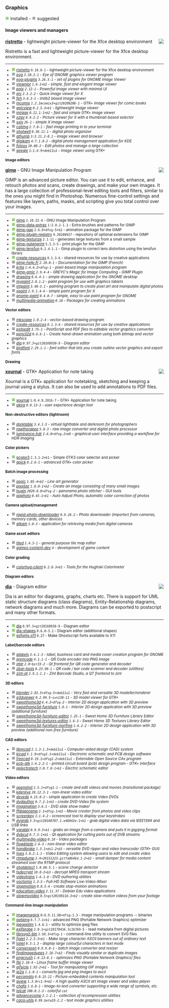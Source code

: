 
### Graphics

![](green.png) installed - ![](grey.png) suggested


#### Image viewers and managers


</sub>

<img align="right" src="https://screenshots.debian.net/thumbnail-with-version/ristretto/0.10.0-1">

**[ristretto](https://packages.debian.org/bullseye/ristretto)** - lightweight picture-viewer for the Xfce desktop environment


 Ristretto is a fast and lightweight picture-viewer for the Xfce desktop
 environment.

<sub>

-----------------------


- ![](green.png) [ristretto](https://packages.debian.org/bullseye/ristretto) `0.10.0-1` - lightweight picture-viewer for the Xfce desktop environment
- ![](grey.png) _[eog](https://packages.debian.org/bullseye/eog) `3.38.2-1` - Eye of GNOME graphics viewer program_
- ![](grey.png) _[eog-plugins](https://packages.debian.org/bullseye/eog-plugins) `3.26.5-1` - set of plugins for GNOME Image Viewer_
- ![](grey.png) _[viewnior](https://packages.debian.org/bullseye/viewnior) `1.6-1+b2` - simple, fast and elegant image viewer_
- ![](grey.png) _[pqiv](https://packages.debian.org/bullseye/pqiv) `2.12-1` - Powerful image viewer with minimal UI_
- ![](grey.png) _[qiv](https://packages.debian.org/bullseye/qiv) `2.3.2-2` - Quick image viewer for X_
- ![](grey.png) _[feh](https://packages.debian.org/bullseye/feh) `3.6.3-1` - imlib2 based image viewer_
- ![](grey.png) _[mcomix](https://packages.debian.org/bullseye/mcomix) `1.2.1mcomix3+git20200206-1` - GTK+ image viewer for comic books_
- ![](grey.png) _[gpicview](https://packages.debian.org/bullseye/gpicview) `0.2.5-3+b1` - lightweight image viewer_
- ![](grey.png) _[mirage](https://packages.debian.org/bullseye/mirage) `0.11.1-1+b2` - fast and simple GTK+ image viewer_
- ![](grey.png) _[xzgv](https://packages.debian.org/bullseye/xzgv) `0.9.2-2` - Picture viewer for X with a thumbnail-based selector_
- ![](grey.png) _[sxiv](https://packages.debian.org/bullseye/sxiv) `26-1` - simple X image viewer_
- ![](grey.png) _[catimg](https://packages.debian.org/bullseye/catimg) `2.7.0-1` - fast image printing in to your terminal_
- ![](grey.png) _[shotwell](https://packages.debian.org/bullseye/shotwell) `0.30.11-1` - digital photo organizer_
- ![](grey.png) _[gthumb](https://packages.debian.org/bullseye/gthumb) `3:3.11.2-0.1` - image viewer and browser_
- ![](grey.png) _[digikam](https://packages.debian.org/bullseye/digikam) `4:7.1.0-2` - digital photo management application for KDE_
- ![](grey.png) _[fotoxx](https://packages.debian.org/bullseye/fotoxx) `20.08-2` - Edit photos and manage a large collection_
- ![](grey.png) _[geeqie](https://packages.debian.org/bullseye/geeqie) `1:1.6-9+deb11u1` - image viewer using GTK+_
#### Image editors


</sub>

<img align="right" src="https://screenshots.debian.net/thumbnail-with-version/gimp/2.10.22-4">

**[gimp](https://packages.debian.org/bullseye/gimp)** - GNU Image Manipulation Program


 GIMP is an advanced picture editor. You can use it to edit, enhance, and
 retouch photos and scans, create drawings, and make your own images.
 It has a large collection of professional-level editing tools and
 filters, similar to the ones you might find in Photoshop. Numerous
 fine-control settings and features like layers, paths, masks, and
 scripting give you total control over your images.

<sub>

-----------------------


- ![](green.png) [gimp](https://packages.debian.org/bullseye/gimp) `2.10.22-4` - GNU Image Manipulation Program
- ![](green.png) [gimp-data-extras](https://packages.debian.org/bullseye/gimp-data-extras) `1:2.0.2-1.1` - Extra brushes and patterns for GIMP
- ![](green.png) [gimp-gap](https://packages.debian.org/bullseye/gimp-gap) `2.6.0+dfsg-5+b2` - animation package for the GIMP
- ![](green.png) [gimp-plugin-registry](https://packages.debian.org/bullseye/gimp-plugin-registry) `9.20200927` - repository of optional extensions for GIMP
- ![](green.png) [gimp-texturize](https://packages.debian.org/bullseye/gimp-texturize) `2.1-11` - generates large textures from a small sample
- ![](green.png) [gimp-gutenprint](https://packages.debian.org/bullseye/gimp-gutenprint) `5.3.3-5` - print plugin for the GIMP
- ![](green.png) [gimp-lensfun](https://packages.debian.org/bullseye/gimp-lensfun) `0.2.4-1.1` - Gimp plugin to correct lens distortion using the lensfun library
- ![](green.png) [create-resources](https://packages.debian.org/bullseye/create-resources) `0.1.3-6` - shared resources for use by creative applications
- ![](grey.png) _[gimp-help-fr](https://packages.debian.org/bullseye/gimp-help-fr) `2.10.0-1` - Documentation for the GIMP (French)_
- ![](grey.png) _[krita](https://packages.debian.org/bullseye/krita) `1:4.4.2+dfsg-1` - pixel-based image manipulation program_
- ![](grey.png) _[gimp-gmic](https://packages.debian.org/bullseye/gimp-gmic) `2.9.4-4` - GREYC's Magic for Image Computing - GIMP Plugin_
- ![](grey.png) _[drawing](https://packages.debian.org/bullseye/drawing) `0.6.4-1` - simple drawing application for the GNOME desktop_
- ![](grey.png) _[mypaint](https://packages.debian.org/bullseye/mypaint) `2.0.1-2` - paint program for use with graphics tablets_
- ![](grey.png) _[mtpaint](https://packages.debian.org/bullseye/mtpaint) `3.40-3.1` - painting program to create pixel art and manipulate digital photos_
- ![](grey.png) _[xpaint](https://packages.debian.org/bullseye/xpaint) `2.9.1.4-4` - simple paint program for X_
- ![](grey.png) _[gnome-paint](https://packages.debian.org/bullseye/gnome-paint) `0.4.0-7` - simple, easy to use paint program for GNOME_
- ![](grey.png) _[multimedia-animation](https://packages.debian.org/bullseye/multimedia-animation) `0.10` - Packages for creating animations_
#### Vector editors

- ![](grey.png) _[inkscape](https://packages.debian.org/bullseye/inkscape) `1.0.2-4` - vector-based drawing program_
- ![](grey.png) _[create-resources](https://packages.debian.org/bullseye/create-resources) `0.1.3-6` - shared resources for use by creative applications_
- ![](grey.png) _[pstoedit](https://packages.debian.org/bullseye/pstoedit) `3.75-1` - PostScript and PDF files to editable vector graphics converter_
- ![](grey.png) _[pencil2d](https://packages.debian.org/bullseye/pencil2d) `0.6.6-1` - Create hand-drawn animation using both bitmap and vector graphics_
- ![](grey.png) _[dia](https://packages.debian.org/bullseye/dia) `0.97.3+git20160930-9` - Diagram editor_
- ![](grey.png) _[birdfont](https://packages.debian.org/bullseye/birdfont) `2.29.1-1` - font editor that lets you create outline vector graphics and export fonts_
#### Drawing


</sub>

<img align="right" src="https://screenshots.debian.net/thumbnail-with-version/xournal/1:0.4.8.2016-7">

**[xournal](https://packages.debian.org/bullseye/xournal)** - GTK+ Application for note taking


 Xournal is a GTK+ application for notetaking, sketching and
 keeping a journal using a stylus. It can also be used to
 add annotations to PDF files.

<sub>

-----------------------


- ![](green.png) [xournal](https://packages.debian.org/bullseye/xournal) `1:0.4.8.2016-7` - GTK+ Application for note taking
- ![](grey.png) _[akira](https://packages.debian.org/bullseye/akira) `0.0.13-3` - user experience design tool_
#### Non-destructive editors (lightroom)

- ![](grey.png) _[darktable](https://packages.debian.org/bullseye/darktable) `3.4.1-5` - virtual lighttable and darkroom for photographers_
- ![](grey.png) _[rawtherapee](https://packages.debian.org/bullseye/rawtherapee) `5.8-3` - raw image converter and digital photo processor_
- ![](grey.png) _[luminance-hdr](https://packages.debian.org/bullseye/luminance-hdr) `2.6.0+dfsg-2+b8` - graphical user interface providing a workflow for HDR imaging_
#### Color pickers

- ![](green.png) [gcolor3](https://packages.debian.org/bullseye/gcolor3) `2.3.1-2+b1` - Simple GTK3 color selector and picker
- ![](grey.png) _[gpick](https://packages.debian.org/bullseye/gpick) `0.2.6-1` - advanced GTK+ color picker_
#### Batch image processing

- ![](grey.png) _[aspic](https://packages.debian.org/bullseye/aspic) `1.05-4+b2` - Line art generator_
- ![](grey.png) _[pixelize](https://packages.debian.org/bullseye/pixelize) `1.0.0-1+b2` - Create an image consisting of many small images_
- ![](grey.png) _[hugin](https://packages.debian.org/bullseye/hugin) `2020.0.0+dfsg-2` - panorama photo stitcher - GUI tools_
- ![](grey.png) _[aaphoto](https://packages.debian.org/bullseye/aaphoto) `0.45-1+b1` - Auto Adjust Photo, automatic color correction of photos_
#### Camera upload/management

- ![](grey.png) _[rapid-photo-downloader](https://packages.debian.org/bullseye/rapid-photo-downloader) `0.9.26-2` - Photo downloader (importer) from cameras, memory cards, other devices_
- ![](grey.png) _[gtkam](https://packages.debian.org/bullseye/gtkam) `1.0-3` - application for retrieving media from digital cameras_
#### Game asset editors

- ![](grey.png) _[tiled](https://packages.debian.org/bullseye/tiled) `1.4.3-1` - general purpose tile map editor_
- ![](grey.png) _[games-content-dev](https://packages.debian.org/bullseye/games-content-dev) `4` - development of game content_
#### Color grading

- ![](grey.png) _[colorhug-client](https://packages.debian.org/bullseye/colorhug-client) `0.2.8-3+b1` - Tools for the Hughski Colorimeter_
#### Diagram editors


</sub>

<img align="right" src="https://screenshots.debian.net/thumbnail-with-version/dia/0.97.3+git20160930-9">

**[dia](https://packages.debian.org/bullseye/dia)** - Diagram editor


 Dia is an editor for diagrams, graphs, charts etc. There is support for UML
 static structure diagrams (class diagrams), Entity-Relationship diagrams,
 network diagrams and much more. Diagrams can be exported to postscript and
 many other formats.

<sub>

-----------------------


- ![](green.png) [dia](https://packages.debian.org/bullseye/dia) `0.97.3+git20160930-9` - Diagram editor
- ![](green.png) [dia-shapes](https://packages.debian.org/bullseye/dia-shapes) `0.6.0-3.1` - Diagram editor (additional shapes)
- ![](green.png) [gsfonts-x11](https://packages.debian.org/bullseye/gsfonts-x11) `0.27` - Make Ghostscript fonts available to X11
#### Label/barcode editors

- ![](grey.png) _[glabels](https://packages.debian.org/bullseye/glabels) `3.4.1-3` - label, business card and media cover creation program for GNOME_
- ![](grey.png) _[qrencode](https://packages.debian.org/bullseye/qrencode) `4.1.1-1` - QR Code encoder into PNG image_
- ![](grey.png) _[qtqr](https://packages.debian.org/bullseye/qtqr) `2.0~bzr33-2` - Qt frontend for QR code generator and decoder_
- ![](grey.png) _[zbar-tools](https://packages.debian.org/bullseye/zbar-tools) `0.23.90-1` - QR code / bar code scanner and decoder (utilities)_
- ![](grey.png) _[zint-qt](https://packages.debian.org/bullseye/zint-qt) `2.9.1-1.1` - Zint Barcode Studio, a QT frontend to zint_
#### 3D editors

- ![](grey.png) _[blender](https://packages.debian.org/bullseye/blender) `2.83.5+dfsg-5+deb11u1` - Very fast and versatile 3D modeller/renderer_
- ![](grey.png) _[g3dviewer](https://packages.debian.org/bullseye/g3dviewer) `0.2.99.5~svn130-11` - 3D model viewer for GTK+_
- ![](grey.png) _[sweethome3d](https://packages.debian.org/bullseye/sweethome3d) `6.4.2+dfsg-2` - Interior 2D design application with 3D preview_
- ![](grey.png) _[sweethome3d-furniture](https://packages.debian.org/bullseye/sweethome3d-furniture) `1.8-1` - Interior 2D design application with 3D preview (additional furniture)_
- ![](grey.png) _[sweethome3d-furniture-editor](https://packages.debian.org/bullseye/sweethome3d-furniture-editor) `1.25-1` - Sweet Home 3D Furniture Library Editor_
- ![](grey.png) _[sweethome3d-textures-editor](https://packages.debian.org/bullseye/sweethome3d-textures-editor) `1.6-3` - Sweet Home 3D Textures Library Editor_
- ![](grey.png) _[sweethome3d-furniture-nonfree](https://packages.debian.org/bullseye/sweethome3d-furniture-nonfree) `1.6.2-2` - Interior 2D design application with 3D preview (additional non-free furniture)_
#### CAD editors

- ![](grey.png) _[librecad](https://packages.debian.org/bullseye/librecad) `2.1.3-1.3+deb11u1` - Computer-aided design (CAD) system_
- ![](grey.png) _[kicad](https://packages.debian.org/bullseye/kicad) `5.1.9+dfsg1-1+deb11u1` - Electronic schematic and PCB design software_
- ![](grey.png) _[freecad](https://packages.debian.org/bullseye/freecad) `0.19.1+dfsg1-2+deb11u1` - Extensible Open Source CAx program_
- ![](grey.png) _[pcb-gtk](https://packages.debian.org/bullseye/pcb-gtk) `1:4.2.2-1` - printed circuit board (pcb) design program - GTK+ interface_
- ![](grey.png) _[qelectrotech](https://packages.debian.org/bullseye/qelectrotech) `1:0.7.0-1+b1` - Electric schematic editor_
#### Video editors

- ![](grey.png) _[openshot](https://packages.debian.org/bullseye/openshot) `2.5.1+dfsg1-1` - create and edit videos and movies (transitional package)_
- ![](grey.png) _[kdenlive](https://packages.debian.org/bullseye/kdenlive) `20.12.3-1` - non-linear video editor_
- ![](grey.png) _[devede](https://packages.debian.org/bullseye/devede) `4.15.0-2` - simple application to create Video DVDs_
- ![](grey.png) _[dvdauthor](https://packages.debian.org/bullseye/dvdauthor) `0.7.2-1+b3` - create DVD-Video file system_
- ![](grey.png) _[imagination](https://packages.debian.org/bullseye/imagination) `3.6-1` - DVD slide show maker_
- ![](grey.png) _[ffdiaporama](https://packages.debian.org/bullseye/ffdiaporama) `2.1+dfsg-1+b3` - Movie creator from photos and video clips_
- ![](grey.png) _[screenkey](https://packages.debian.org/bullseye/screenkey) `1:1.4-2` - screencast tool to display your keystrokes_
- ![](grey.png) _[dvgrab](https://packages.debian.org/bullseye/dvgrab) `3.5+git20160707.1.e46042e-1+b1` - grab digital video data via IEEE1394 and USB links_
- ![](grey.png) _[vgrabbj](https://packages.debian.org/bullseye/vgrabbj) `0.9.9-3+b1` - grabs an image from a camera and puts it in jpg/png format_
- ![](grey.png) _[dvbcut](https://packages.debian.org/bullseye/dvbcut) `0.7.3-1+b1` - Qt application for cutting parts out of DVB streams_
- ![](grey.png) _[multimedia-video](https://packages.debian.org/bullseye/multimedia-video) `0.10` - Video packages_
- ![](grey.png) _[flowblade](https://packages.debian.org/bullseye/flowblade) `2.6-3` - non-linear video editor_
- ![](grey.png) _[handbrake](https://packages.debian.org/bullseye/handbrake) `1.3.1+ds1-2+b3` - versatile DVD ripper and video transcoder (GTK+ GUI)_
- ![](grey.png) _[lives](https://packages.debian.org/bullseye/lives) `3.0.2-1.1` - Video Editing system allowing users to edit and create video_
- ![](grey.png) _[rtmpdump](https://packages.debian.org/bullseye/rtmpdump) `2.4+20151223.gitfa8646d.1-2+b2` - small dumper for media content streamed over the RTMP protocol_
- ![](grey.png) _[shotdetect](https://packages.debian.org/bullseye/shotdetect) `1.0.86-5.1` - scene change detector_
- ![](grey.png) _[tsdecrypt](https://packages.debian.org/bullseye/tsdecrypt) `10.0-2+b3` - decrypt MPEG transport stream_
- ![](grey.png) _[videotrans](https://packages.debian.org/bullseye/videotrans) `1.6.1-8` - DVD authoring utilities_
- ![](grey.png) _[voctomix](https://packages.debian.org/bullseye/voctomix) `1.3-5` - Full-HD Software Live-Video-Mixer_
- ![](grey.png) _[stopmotion](https://packages.debian.org/bullseye/stopmotion) `0.8.5-4` - create stop-motion animations_
- ![](grey.png) _[education-video](https://packages.debian.org/bullseye/education-video) `2.11.37` - Debian Edu video applications_
- ![](grey.png) _[slowmovideo](https://packages.debian.org/bullseye/slowmovideo) `0.5+git20190116-3+b2` - create slow-motion videos from your footage_
#### Command-line image manipulation

- ![](green.png) [imagemagick](https://packages.debian.org/bullseye/imagemagick) `8:6.9.11.60+dfsg-1.3` - image manipulation programs -- binaries
- ![](green.png) [optipng](https://packages.debian.org/bullseye/optipng) `0.7.7-1+b1` - advanced PNG (Portable Network Graphics) optimizer
- ![](green.png) [jpegoptim](https://packages.debian.org/bullseye/jpegoptim) `1.4.6-1` - utility to optimize jpeg files
- ![](green.png) [exifprobe](https://packages.debian.org/bullseye/exifprobe) `2.0.1+git20170416.3c2b769-5` - read metadata from digital pictures
- ![](green.png) [librsvg2-bin](https://packages.debian.org/bullseye/librsvg2-bin) `2.50.3+dfsg-1` - command-line utility to convert SVG files
- ![](grey.png) _[figlet](https://packages.debian.org/bullseye/figlet) `2.2.5-3+b1` - Make large character ASCII banners out of ordinary text_
- ![](grey.png) _[toilet](https://packages.debian.org/bullseye/toilet) `0.3-1.3` - display large colourful characters in text mode_
- ![](grey.png) _[converseen](https://packages.debian.org/bullseye/converseen) `0.9.9.0-1` - batch image converter and resizer_
- ![](grey.png) _[findimagedupes](https://packages.debian.org/bullseye/findimagedupes) `2.18-7+b2` - Finds visually similar or duplicate images_
- ![](grey.png) _[pngcrush](https://packages.debian.org/bullseye/pngcrush) `1.8.13-0.1` - optimizes PNG (Portable Network Graphics) files_
- ![](grey.png) _[fbi](https://packages.debian.org/bullseye/fbi) `2.10-4` - Linux frame buffer image viewer_
- ![](grey.png) _[gifsicle](https://packages.debian.org/bullseye/gifsicle) `1.92-2+b1` - Tool for manipulating GIF images_
- ![](grey.png) _[jp2a](https://packages.debian.org/bullseye/jp2a) `1.1.0-1` - converts jpg and png images to ascii_
- ![](grey.png) _[pecomato](https://packages.debian.org/bullseye/pecomato) `0.0.15-11` - Picture-embedded contents manipulation tool_
- ![](grey.png) _[aview](https://packages.debian.org/bullseye/aview) `1.3.0rc1-9+b2` - A high quality ASCII art image viewer and video player_
- ![](grey.png) _[chafa](https://packages.debian.org/bullseye/chafa) `1.6.0-1` - Image-to-text converter supporting a wide range of symbols, etc._
- ![](grey.png) _[lolcat](https://packages.debian.org/bullseye/lolcat) `100.0.1-3` - colorful `cat`_
- ![](grey.png) _[advancecomp](https://packages.debian.org/bullseye/advancecomp) `2.1-2.1` - collection of recompression utilities_
- ![](grey.png) _[caca-utils](https://packages.debian.org/bullseye/caca-utils) `0.99.beta19-2.2` - text mode graphics utilities_